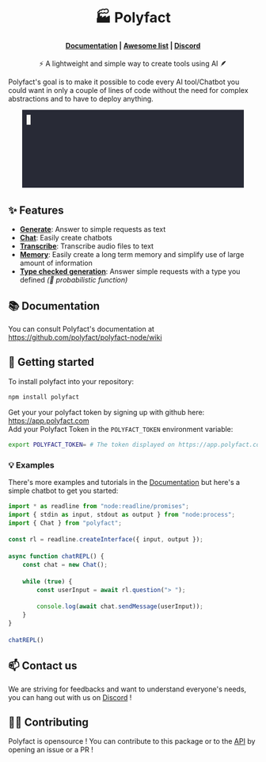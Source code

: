 <h1 align="center">🏭 Polyfact</h1>

<h4 align="center">
    <a href="https://github.com/polyfact/polyfact-node/wiki">Documentation</a> |
    <a href="https://github.com/polyfact/awesome-polyfact">Awesome list</a> |
    <a href="https://discord.gg/8mkBfDXNTM">Discord</a>
</h4>

<p align="center">⚡ A lightweight and simple way to create tools using AI 🪶</p>

Polyfact's goal is to make it possible to code every AI tool/Chatbot you could want in only a couple of lines of code without the need for complex abstractions and to have to deploy anything.

<p align="center"><img src="demo.gif" /></p>

## ✨ Features
- **[Generate](https://github.com/polyfact/polyfact-node/wiki/generate)**: Answer to simple requests as text
- **[Chat](https://github.com/polyfact/polyfact-node/wiki/chat)**: Easily create chatbots
- **[Transcribe](https://github.com/polyfact/polyfact-node/wiki/transcribe)**: Transcribe audio files to text
- **[Memory](https://github.com/polyfact/polyfact-node/wiki/memory)**: Easily create a long term memory and simplify use of large amount of information
- **[Type checked generation](https://github.com/polyfact/polyfact-node/wiki/generateWithType)**: Answer simple requests with a type you defined *(🎲 probabilistic function)*

## 📚 Documentation

You can consult Polyfact's documentation at https://github.com/polyfact/polyfact-node/wiki

## 🚀 Getting started

To install polyfact into your repository:

```bash
npm install polyfact
```

Get your your polyfact token by signing up with github here: https://app.polyfact.com<br/>
Add your Polyfact Token in the `POLYFACT_TOKEN` environment variable:

```bash
export POLYFACT_TOKEN= # The token displayed on https://app.polyfact.com
```

### 💡 Examples

There's more examples and tutorials in the [Documentation](https://github.com/polyfact/polyfact-node/wiki) but here's a simple chatbot to get you started:

```js
import * as readline from "node:readline/promises";
import { stdin as input, stdout as output } from "node:process";
import { Chat } from "polyfact";

const rl = readline.createInterface({ input, output });

async function chatREPL() {
    const chat = new Chat();

    while (true) {
        const userInput = await rl.question("> ");

        console.log(await chat.sendMessage(userInput));
    }
}

chatREPL()
```

## 📫 Contact us

We are striving for feedbacks and want to understand everyone's needs, you can hang out with us on [Discord](https://discord.gg/8mkBfDXNTM) !

## 🧑‍💻 Contributing

Polyfact is opensource ! You can contribute to this package or to the [API](https://github.com/polyfact/polyfact-api-go) by opening an issue or a PR !
